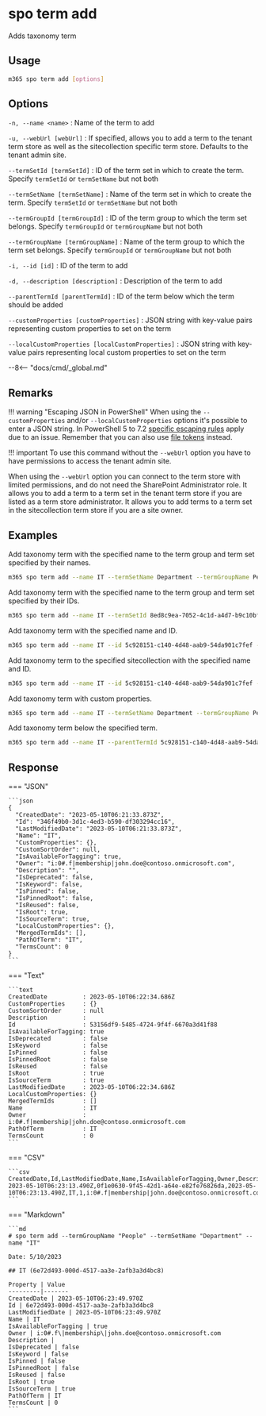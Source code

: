 # spo term add

Adds taxonomy term

## Usage

```sh
m365 spo term add [options]
```

## Options

`-n, --name <name>`
: Name of the term to add

`-u, --webUrl [webUrl]`
: If specified, allows you to add a term to the tenant term store as well as the sitecollection specific term store. Defaults to the tenant admin site.

`--termSetId [termSetId]`
: ID of the term set in which to create the term. Specify `termSetId` or `termSetName` but not both

`--termSetName [termSetName]`
: Name of the term set in which to create the term. Specify `termSetId` or `termSetName` but not both

`--termGroupId [termGroupId]`
: ID of the term group to which the term set belongs. Specify `termGroupId` or `termGroupName` but not both

`--termGroupName [termGroupName]`
: Name of the term group to which the term set belongs. Specify `termGroupId` or `termGroupName` but not both

`-i, --id [id]`
: ID of the term to add

`-d, --description [description]`
: Description of the term to add

`--parentTermId [parentTermId]`
: ID of the term below which the term should be added

`--customProperties [customProperties]`
: JSON string with key-value pairs representing custom properties to set on the term

`--localCustomProperties [localCustomProperties]`
: JSON string with key-value pairs representing local custom properties to set on the term

--8<-- "docs/cmd/_global.md"

## Remarks

!!! warning "Escaping JSON in PowerShell"
    When using the `--customProperties` and/or `--localCustomProperties` options it's possible to enter a JSON string. In PowerShell 5 to 7.2 [specific escaping rules](./../../../user-guide/using-cli.md#escaping-double-quotes-in-powershell) apply due to an issue. Remember that you can also use [file tokens](./../../../user-guide/using-cli.md#passing-complex-content-into-cli-options) instead.

!!! important
    To use this command without the `--webUrl` option you have to have permissions to access the tenant admin site.

When using the `--webUrl` option you can connect to the term store with limited permissions, and do not need the SharePoint Administrator role. It allows you to add a term to a term set in the tenant term store if you are listed as a term store administrator. It allows you to add terms to a term set in the sitecollection term store if you are a site owner.

## Examples

Add taxonomy term with the specified name to the term group and term set specified by their names.

```sh
m365 spo term add --name IT --termSetName Department --termGroupName People
```

Add taxonomy term with the specified name to the term group and term set specified by their IDs.

```sh
m365 spo term add --name IT --termSetId 8ed8c9ea-7052-4c1d-a4d7-b9c10bffea6f --termGroupId 5c928151-c140-4d48-aab9-54da901c7fef
```

Add taxonomy term with the specified name and ID.

```sh
m365 spo term add --name IT --id 5c928151-c140-4d48-aab9-54da901c7fef --termSetName Department --termGroupName People
```

Add taxonomy term to the specified sitecollection with the specified name and ID.

```sh
m365 spo term add --name IT --id 5c928151-c140-4d48-aab9-54da901c7fef --termSetName Department --termGroupName People --webUrl https://contoso.sharepoint.com/sites/project-x
```

Add taxonomy term with custom properties.

```sh
m365 spo term add --name IT --termSetName Department --termGroupName People --customProperties '{"Property": "Value"}'
```

Add taxonomy term below the specified term.

```sh
m365 spo term add --name IT --parentTermId 5c928151-c140-4d48-aab9-54da901c7fef --termGroupName People
```

## Response

=== "JSON"

    ```json
    {
      "CreatedDate": "2023-05-10T06:21:33.873Z",
      "Id": "346f49b0-3d1c-4ed3-b590-df303294cc16",
      "LastModifiedDate": "2023-05-10T06:21:33.873Z",
      "Name": "IT",
      "CustomProperties": {},
      "CustomSortOrder": null,
      "IsAvailableForTagging": true,
      "Owner": "i:0#.f|membership|john.doe@contoso.onmicrosoft.com",
      "Description": "",
      "IsDeprecated": false,
      "IsKeyword": false,
      "IsPinned": false,
      "IsPinnedRoot": false,
      "IsReused": false,
      "IsRoot": true,
      "IsSourceTerm": true,
      "LocalCustomProperties": {},
      "MergedTermIds": [],
      "PathOfTerm": "IT",
      "TermsCount": 0
    }
    ```

=== "Text"

    ```text
    CreatedDate          : 2023-05-10T06:22:34.686Z
    CustomProperties     : {}
    CustomSortOrder      : null
    Description          :
    Id                   : 53156df9-5485-4724-9f4f-6670a3d41f88
    IsAvailableForTagging: true
    IsDeprecated         : false
    IsKeyword            : false
    IsPinned             : false
    IsPinnedRoot         : false
    IsReused             : false
    IsRoot               : true
    IsSourceTerm         : true
    LastModifiedDate     : 2023-05-10T06:22:34.686Z
    LocalCustomProperties: {}
    MergedTermIds        : []
    Name                 : IT
    Owner                : i:0#.f|membership|john.doe@contoso.onmicrosoft.com
    PathOfTerm           : IT
    TermsCount           : 0
    ```

=== "CSV"

    ```csv
    CreatedDate,Id,LastModifiedDate,Name,IsAvailableForTagging,Owner,Description,IsDeprecated,IsKeyword,IsPinned,IsPinnedRoot,IsReused,IsRoot,IsSourceTerm,PathOfTerm,TermsCount
    2023-05-10T06:23:13.490Z,0f1e0630-9f45-42d1-a64e-e82fe76826da,2023-05-10T06:23:13.490Z,IT,1,i:0#.f|membership|john.doe@contoso.onmicrosoft.com,,,,,,,1,1,IT,0
    ```

=== "Markdown"

    ```md
    # spo term add --termGroupName "People" --termSetName "Department" --name "IT"

    Date: 5/10/2023

    ## IT (6e72d493-000d-4517-aa3e-2afb3a3d4bc8)

    Property | Value
    ---------|-------
    CreatedDate | 2023-05-10T06:23:49.970Z
    Id | 6e72d493-000d-4517-aa3e-2afb3a3d4bc8
    LastModifiedDate | 2023-05-10T06:23:49.970Z
    Name | IT
    IsAvailableForTagging | true
    Owner | i:0#.f\|membership\|john.doe@contoso.onmicrosoft.com
    Description |
    IsDeprecated | false
    IsKeyword | false
    IsPinned | false
    IsPinnedRoot | false
    IsReused | false
    IsRoot | true
    IsSourceTerm | true
    PathOfTerm | IT
    TermsCount | 0
    ```
